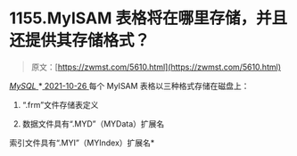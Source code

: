 <!--yml
category: 未分类
date: 0001-01-01 00:00:00
-->

# 1155.MyISAM 表格将在哪里存储，并且还提供其存储格式？

> 原文：[https://zwmst.com/5610.html](https://zwmst.com/5610.html)

   [ *MySQL* ](https://zwmst.com/mysql)*[ <time datetime="2021-10-27T01:00:18+08:00"> 2021-10-26 </time> ](https://zwmst.com/5610.html)  每个 MyISAM 表格以三种格式存储在磁盘上：

1.  “.frm”文件存储表定义

2.  数据文件具有“.MYD”（MYData）扩展名

索引文件具有“.MYI”（MYIndex）扩展名*